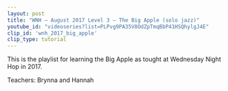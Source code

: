 ```yaml
---
layout: post
title: "WNH – August 2017 Level 3 – The Big Apple (solo jazz)"
youtube_id: "videoseries?list=PLPvg9PA35V8OdZpTmqBbP41HSQhylgJ4E"
clip_id: 'wnh_2017_big_apple'
clip_type: tutorial
---
```


This is the playlist for learning the Big Apple as tought at Wednesday Night Hop in 2017.

Teachers: Brynna and Hannah
